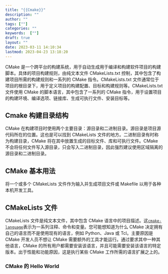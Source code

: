 ```yaml
---
title: "{{Cmake}}"
description: ""
author: ""
tags: [""]
categories: ""
keywords:  [""]
draft: true
layout: ""
date: 2023-03-11 14:10:34
lastmod: 2023-04-23 13:18:20
---
```






CMake 是一个跨平台的构建系统，用于自动生成用于编译和构建软件项目的构建脚本。具体的项目构建规则，由纯文本文件 CMakeLists.txt 控制，其中包含了构建项目所需的构建规则和一系列的 CMake 指令。CMakeLists.txt 文件通常位于项目的根目录下，用于定义项目的构建配置、目标和构建规则等。CMakeLists.txt 文件使用 CMake 的脚本语言，其中包含了一系列的 CMake 指令，用于设置项目的构建环境、编译选项、链接库、生成可执行文件、安装目标等。

## Cmake 构建目录结构

CMake 在构建项目时使用两个主要目录：源目录和二进制目录。源目录是项目源代码所在的位置。这也是可以找到 CMakeLists 文件的地方。二进制目录有时称为构建目录，CMake 将在其中放置生成的目标文件、库和可执行文件。CMake 不会将任何文件写入源目录，只会写入二进制目录，因此强烈建议使用区域隔离的源目录和二进制目录。

## CMake 基本用法

将一个或多个 CMakeLists 文件作为输入并生成项目文件或 Makefile 以用于各种本机开发工具。

## CMakeLists 文件

CMakeLists 文件是纯文本文件，其中包含 CMake 语言中的项目描述。这[`cmake-language`](https://cmake.org/cmake/help/latest/manual/cmake-language.7.html#manual:cmake-language(7) "（在 CMake v3.26.0 中）")表示为一系列注释、命令和变量。您可能想知道为什么 CMake 决定拥有自己的语言而不是使用现有的语言，例如 Python、Java 或 Tcl。主要原因是 CMake 开发人员不想让 CMake 需要额外的工具才能运行。通过要求其中一种其他语言，CMake 的所有用户都需要安装该语言，并且可能需要安装该语言的特定版本。出于性能和功能原因，这是执行某些 CMake 工作所需的语言扩展之上的。

### CMake 的 Hello World
